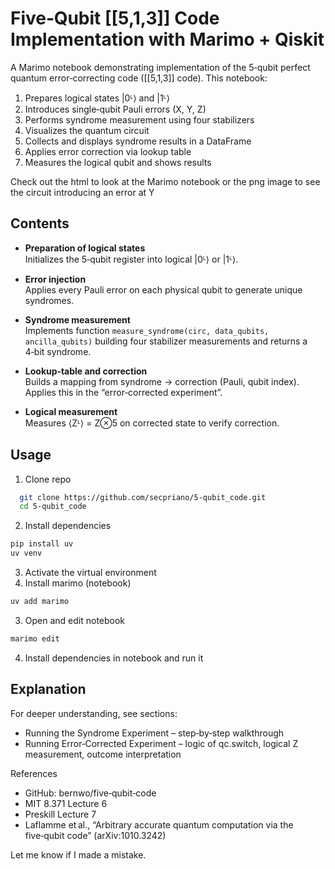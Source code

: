 # Five‑Qubit [[5,1,3]] Code Implementation with Marimo + Qiskit

A Marimo notebook demonstrating implementation of the 5‑qubit perfect quantum error‑correcting code ([[5,1,3]] code). This notebook:

1. Prepares logical states |0ᴸ⟩ and |1ᴸ⟩  
2. Introduces single‑qubit Pauli errors (X, Y, Z)  
3. Performs syndrome measurement using four stabilizers  
4. Visualizes the quantum circuit  
5. Collects and displays syndrome results in a DataFrame  
6. Applies error correction via lookup table  
7. Measures the logical qubit and shows results

Check out the html to look at the Marimo notebook or the png image to see the circuit introducing an error at Y
 
## Contents

- **Preparation of logical states**  
  Initializes the 5‑qubit register into logical |0ᴸ⟩ or |1ᴸ⟩.

- **Error injection**  
  Applies every Pauli error on each physical qubit to generate unique syndromes.

- **Syndrome measurement**  
  Implements function `measure_syndrome(circ, data_qubits, ancilla_qubits)` building four stabilizer measurements and returns a 4‑bit syndrome.

- **Lookup‑table and correction**  
  Builds a mapping from syndrome → correction (Pauli, qubit index). Applies this in the “error‑corrected experiment”.

- **Logical measurement**  
  Measures ⟨Zᴸ⟩ = Z⊗5 on corrected state to verify correction.

## Usage

1. Clone repo  
 ```bash
   git clone https://github.com/secpriano/5-qubit_code.git
   cd 5-qubit_code
```
2. Install dependencies
```bash
pip install uv
uv venv
```
3. Activate the virtual environment
4. Install marimo (notebook) 
```bash
uv add marimo
```
3. Open and edit notebook
```bash
marimo edit
```
4. Install dependencies in notebook and run it

## Explanation
For deeper understanding, see sections:

- Running the Syndrome Experiment – step‑by‑step walkthrough
- Running Error‑Corrected Experiment – logic of qc.switch, logical Z measurement, outcome interpretation

References

- GitHub: bernwo/five‑qubit‑code
- MIT 8.371 Lecture 6
- Preskill Lecture 7
- Laflamme et al., “Arbitrary accurate quantum computation via the five‑qubit code” (arXiv:1010.3242)

Let me know if I made a mistake.
